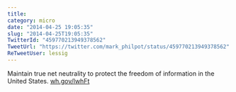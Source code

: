 ```yaml
---
title: 
category: micro
date: "2014-04-25 19:05:35"
slug: "2014-04-25T19:05:35"
TwitterId: "459770213949378562"
TweetUrl: "https://twitter.com/mark_philpot/status/459770213949378562"
ReTweetUser: lessig
---
```


<i class="fa fa-retweet" aria-hidden="true"></i> Maintain true net neutrality to
protect the freedom of information in the United States.
[wh.gov/lwhFt](http://wh.gov/lwhFt)
